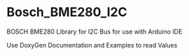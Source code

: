 # Bosch_BME280_I2C

BOSCH BME280 Library for I2C Bus for use with Arduino IDE

Use DoxyGen Documentation and Examples to read Values

